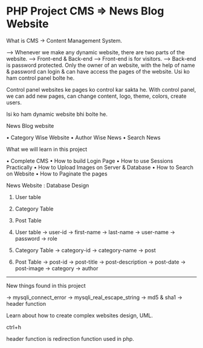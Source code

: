 # PHP Project CMS => News Blog Website

What is CMS
-> Content Management System.

--> Whenever we make any dynamic website, there are two parts of the website.
--> Front-end & Back-end
--> Front-end is for visitors.
--> Back-end is password protected. Only the owner of an website, with the help of name & password can login & can have access the pages of the website. Usi ko ham control panel bolte he.

Control panel websites ke pages ko control kar sakta he.
With control panel, we can add new pages, can change content, logo, theme, colors, create users.

Isi ko ham dynamic website bhi bolte he.

News Blog website

• Category Wise Website
• Author Wise News
• Search News

What we will learn in this project

• Complete CMS
• How to build Login Page
• How to use Sessions Practically
• How to Upload Images on Server & Database
• How to Search on Website
• How to Paginate the pages

News Website : Database Design

1. User table
2. Category Table
3. Post Table

1. User table
-> user-id
-> first-name
-> last-name
-> user-name
-> password
-> role

2. Category Table
-> category-id
-> category-name
-> post

3. Post Table
-> post-id
-> post-title
-> post-description
-> post-date
-> post-image
-> category
-> author

---
New things found in this project

-> mysqli_connect_error
-> mysqli_real_escape_string
-> md5 & sha1
-> header function 

Learn about how to create complex websites design, UML.

ctrl+h

header function is redirection function used in php.
